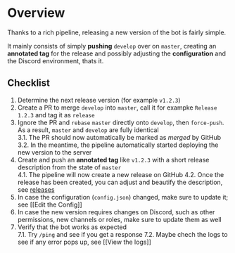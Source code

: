 # Overview

Thanks to a rich pipeline, releasing a new version of the bot is fairly simple.

It mainly consists of simply **pushing** `develop` over on `master`, creating an **annotated tag** for the release and possibly adjusting the **configuration** and the Discord environment, thats it.

## Checklist

1. Determine the next release version (for example `v1.2.3`)
2. Create a PR to merge `develop` into `master`, call it for exampke `Release 1.2.3` and tag it as `release`
3. Ignore the PR and `rebase` `master` directly onto `develop`, then `force-push`. As a result, `master` and `develop` are fully identical  
  3.1. The PR should now automatically be marked as _merged_ by GitHub
  3.2. In the meantime, the pipeline automatically started deploying the new version to the server  
4. Create and push an **annotated tag** like `v1.2.3` with a short release description from the state of `master`  
  4.1. The pipeline will now create a new release on GitHub
  4.2. Once the release has been created, you can adjust and beautify the description, see [releases](https://github.com/Together-Java/TJ-Bot/releases)
5. In case the configuration (`config.json`) changed, make sure to update it; see [[Edit the Config]]
6. In case the new version requires changes on Discord, such as other permissions, new channels or roles, make sure to update them as well
7. Verify that the bot works as expected  
  7.1. Try `/ping` and see if you get a response
  7.2. Maybe chech the logs to see if any error pops up, see [[View the logs]]